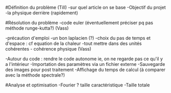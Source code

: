 #Définition du problème (Till)
-sur quel article on se base
-Objectif du projet
-la physique derrière (rapidement)

#Résolution du problème
-code euler (éventuellement préciser pq pas méthode runge-kutta?) (Vass)

-précaution d'emploi
	-un bon laplacien (?)
	-choix du pas de temps et d'espace : cf equation de la chaleur 
	-tout mettre dans des unités cohérentes - cohérence physique (Vass)

-Autour du code : rendre le code autonome ie, on ne regarde pas ce qu'il y a l'intérieur
	-Importation des paramètres via un fichier externe
	-Sauvegarde des images pour post traitement
	-Affichage du temps de calcul (à comparer avec la méthode spectrale?)

#Analyse et optimisation
-Fourier ? taille caractéristique
-Taille totale
